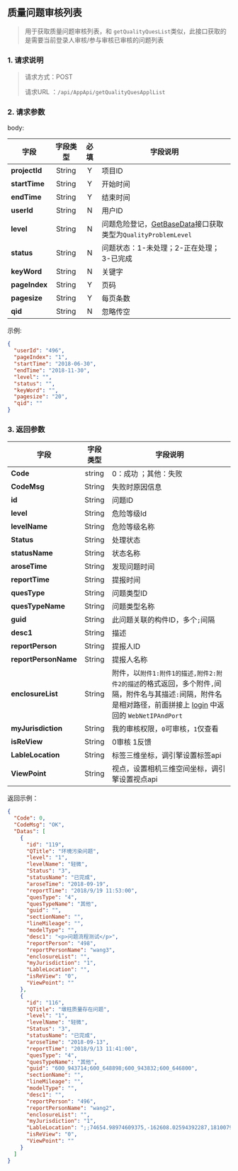 ## 质量问题审核列表

> 用于获取质量问题审核列表，和 `getQualityQuesList`类似，此接口获取的是需要当前登录人审核/参与审核已审核的问题列表

### 1. 请求说明

> 请求方式：POST
>
> 请求URL ：`/api/AppApi/getQualityQuesApplList`

### 2. 请求参数

body:

| 字段          | 字段类型 | 必填 | 字段说明                                                     |
| ------------- | :------: | :--: | ------------------------------------------------------------ |
| **projectId** |  String  |  Y   | 项目ID                                                       |
| **startTime** |  String  |  Y   | 开始时间                                                     |
| **endTime**   |  String  |  Y   | 结束时间                                                     |
| **userId**    |  String  |  N   | 用户ID                                                       |
| **level**     |  String  |  N   | 问题危险登记，[GetBaseData](../../project/getBaseData.md)接口获取类型为`QualityProblemLevel` |
| **status**    |  String  |  N   | 问题状态：1-未处理；2-正在处理；3-已完成                     |
| **keyWord**   |  String  |  N   | 关键字                                                       |
| **pageIndex** |  String  |  Y   | 页码                                                         |
| **pagesize**  |  String  |  Y   | 每页条数                                                     |
| **qid**       |  String  |  N   | 忽略传空                                                     |

示例:

```json
{
  "userId": "496",
  "pageIndex": "1",
  "startTime": "2018-06-30",
  "endTime": "2018-11-30",
  "level": "",
  "status": "",
  "keyWord": "",
  "pagesize": "20",
  "qid": ""
}
```

### 3. 返回参数

| 字段                 | 字段类型 | 字段说明                                                     |
| -------------------- | :------: | ------------------------------------------------------------ |
| **Code**             |  string  | 0：成功 ；其他：失败                                         |
| **CodeMsg**          |  String  | 失败时原因信息                                               |
| **id**               |  String  | 问题ID                                                       |
| **level**            |  String  | 危险等级Id                                                   |
| **levelName**        |  String  | 危险等级名称                                                 |
| **Status**           |  String  | 处理状态                                                     |
| **statusName**       |  String  | 状态名称                                                     |
| **aroseTime**        |  String  | 发现问题时间                                                 |
| **reportTime**       |  String  | 提报时间                                                     |
| **quesType**         |  String  | 问题类型ID                                                   |
| **quesTypeName**     |  String  | 问题类型名称                                                 |
| **guid**             |  String  | 此问题关联的构件ID，多个`;`间隔                              |
| **desc1**            |  String  | 描述                                                         |
| **reportPerson**     |  String  | 提报人ID                                                     |
| **reportPersonName** |  String  | 提报人名称                                                   |
| **enclosureList**    |  String  | 附件，以`附件1:附件1的描述,附件2:附件2的描述`的格式返回，多个附件`,`间隔，附件名与其描述`:`间隔，附件名是相对路径，前面拼接上 [login](../../login/login.md) 中返回的 `WebNetIPAndPort` |
| **myJurisdiction**   |  String  | 我的审核权限，`0`可审核，`1`仅查看                           |
| **isReView**         |  String  | 0审核 1反馈                                                  |
| **LableLocation**    |  String  | 标签三维坐标，调引擎设置标签api                              |
| **ViewPoint**        |  String  | 视点，设置相机三维空间坐标，调引擎设置视点api                |



返回示例：

```json
{
  "Code": 0,
  "CodeMsg": "OK",
  "Datas": [
    {
      "id": "119",
      "QTitle": "环境污染问题",
      "level": "1",
      "levelName": "轻微",
      "Status": "3",
      "statusName": "已完成",
      "aroseTime": "2018-09-19",
      "reportTime": "2018/9/19 11:53:00",
      "quesType": "4",
      "quesTypeName": "其他",
      "guid": "",
      "sectionName": "",
      "lineMileage": "",
      "modelType": "",
      "desc1": "<p>问题流程测试</p>",
      "reportPerson": "498",
      "reportPersonName": "wang3",
      "enclosureList": "",
      "myJurisdiction": "1",
      "LableLocation": "",
      "isReView": "0",
      "ViewPoint": ""
    },
    {
      "id": "116",
      "QTitle": "墩柱质量存在问题",
      "level": "1",
      "levelName": "轻微",
      "Status": "3",
      "statusName": "已完成",
      "aroseTime": "2018-09-13",
      "reportTime": "2018/9/13 11:41:00",
      "quesType": "4",
      "quesTypeName": "其他",
      "guid": "600_943714;600_648898;600_943832;600_646800",
      "sectionName": "",
      "lineMileage": "",
      "modelType": "",
      "desc1": "",
      "reportPerson": "496",
      "reportPersonName": "wang2",
      "enclosureList": "",
      "myJurisdiction": "1",
      "LableLocation": ";;74654.98974609375,-162608.02594392287,1810079.4375,0.5242870522863372,0,-0.22015739215810728,-19070.242707817437,-286470.7048776565,1779779.263420249;74654.98974609375,-162608.02594392287,1810079.4375,0.5242870522863372,0,-0.22015739215810728,-13159.692799659177,-280955.08642132586,1785129.8326502228;74654.98974609375,-162608.02594392287,1810079.4375,0.5242870522863372,0,-0.22015739215810728,-9293.623113941765,-289993.9120036639,1780151.6134423825;74654.98974609375,-162608.02594392287,1810079.4375,0.5242870522863372,0,-0.22015739215810728,-12229.136064920167,-287907.3840155277,1778193.397932513;74654.98974609375,-162608.02594392287,1810079.4375,0.5242870522863372,0,-0.22015739215810728,-14967.668541158695,-282787.138241184,1784106.9976517071;74654.98974609375,-162608.02594392287,1810079.4375,0.5242870522863372,0,-0.22015739215810728,-31424.038296353177,-284536.3460023052,1779574.8307700271",
      "isReView": "0",
      "ViewPoint": ""
    }
  ]
}
```